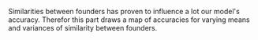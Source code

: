 Similarities between founders has proven to influence a lot our model's accuracy.
Therefor this part draws a map of accuracies for varying means and variances of similarity between founders.